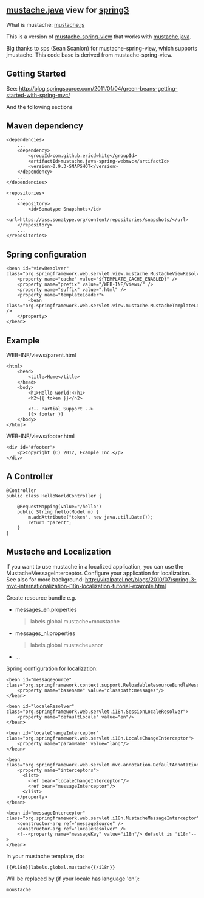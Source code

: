 [mustache.java](https://github.com/spullara/mustache.java) view for [spring3](http://static.springsource.org/spring/docs/3.0.x/spring-framework-reference/html/mvc.html)
---------------------------
What is mustache: [mustache.js](http://mustache.github.com/mustache.5.html)

This is a version of [mustache-spring-view](https://github.com/sps/mustache-spring-view) that
 works with [mustache.java](https://github.com/spullara/mustache.java).

Big thanks to sps (Sean Scanlon) for mustache-spring-view, which supports
jmustache.  This code base is derived from mustache-spring-view.

Getting Started
-----------------
See: http://blog.springsource.com/2011/01/04/green-beans-getting-started-with-spring-mvc/

And the following sections

Maven dependency
-----------------


    <dependencies>
        ...
        <dependency>
            <groupId>com.github.ericdwhite</groupId>
	        <artifactId>mustache.java-spring-webmvc</artifactId>
            <version>0.9.3-SNAPSHOT</version>
        </dependency>
        ...
    </dependencies>
    
    <repositories>
    	...
  		<repository>
    		<id>Sonatype Snapshots</id>
    		<url>https://oss.sonatype.org/content/repositories/snapshots/</url>
  		</repository>
  		...
	</repositories>

Spring configuration
-------------

    <bean id="viewResolver" class="org.springframework.web.servlet.view.mustache.MustacheViewResolver">
        <property name="cache" value="${TEMPLATE_CACHE_ENABLED}" />
        <property name="prefix" value="/WEB-INF/views/" />
        <property name="suffix" value=".html" />
        <property name="templateLoader">
            <bean class="org.springframework.web.servlet.view.mustache.MustacheTemplateLoader"" />
        </property>
    </bean>
    
Example
-------------
WEB-INF/views/parent.html

    <html>
        <head>
            <title>Home</title>
        </head>
        <body>
            <h1>Hello world!</h1>
            <h2>{{ token }}</h2>
            
            <!-- Partial Support -->
            {{> footer }}
        </body>
    </html>

WEB-INF/views/footer.html
    
    <div id="#footer">
        <p>Copyright (C) 2012, Example Inc.</p>
    </div>

A Controller
-------------

    @Controller
    public class HelloWorldController {
    
    	@RequestMapping(value="/hello")
    	public String hello(Model m) {
    		m.addAttribute("token", new java.util.Date());
    		return "parent";
    	}
    }


Mustache and Localization
-------------
If you want to use mustache in a localized application, you can use the MustacheMessageInterceptor.
Configure your application for localization.
See also for more background: http://viralpatel.net/blogs/2010/07/spring-3-mvc-internationalization-i18n-localization-tutorial-example.html

Create resource bundle e.g.
* messages_en.properties
    > labels.global.mustache=moustache
* messages_nl.properties
    > labels.global.mustache=snor
* ...

Spring configuration for localization:

    <bean id="messageSource" class="org.springframework.context.support.ReloadableResourceBundleMessageSource">
        <property name="basename" value="classpath:messages"/>
    </bean>

    <bean id="localeResolver" class="org.springframework.web.servlet.i18n.SessionLocaleResolver">
        <property name="defaultLocale" value="en"/>
    </bean>

    <bean id="localeChangeInterceptor" class="org.springframework.web.servlet.i18n.LocaleChangeInterceptor">
        <property name="paramName" value="lang"/>
    </bean>

    <bean class="org.springframework.web.servlet.mvc.annotation.DefaultAnnotationHandlerMapping">
        <property name="interceptors">
          <list>
            <ref bean="localeChangeInterceptor"/>
            <ref bean="messageInterceptor"/>
          </list>
        </property>
    </bean>

    <bean id="messageInterceptor" class="org.springframework.web.servlet.i18n.MustacheMessageInterceptor">
        <constructor-arg ref="messageSource" />
        <constructor-arg ref="localeResolver" />
        <!--<property name="messageKey" value="i18n"/> default is 'i18n'-->
    </bean>

In your mustache template, do:

    {{#i18n}}labels.global.mustache{{/i18n}}

Will be replaced by (if your locale has language 'en'):

    moustache




